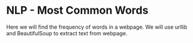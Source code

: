 # NLP - Most Common Words

Here we will find the frequency of words in a webpage. We will use urllib and BeautifulSoup to extract text from webpage.
